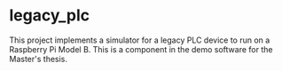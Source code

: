 # legacy_plc

This project implements a simulator for a legacy PLC device to run on a Raspberry Pi Model B. This is a component in the demo software for the Master's thesis.
